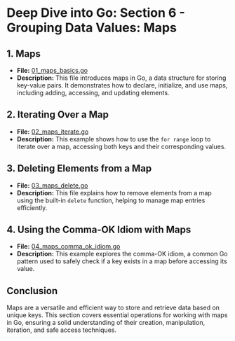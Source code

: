 # **Deep Dive into Go: Section 6 - Grouping Data Values: Maps**

## **1. Maps**
- **File:** [01_maps_basics.go](grouping_data_values_maps/01_maps_basics.go)  
- **Description:** This file introduces maps in Go, a data structure for storing key-value pairs. It demonstrates how to declare, initialize, and use maps, including adding, accessing, and updating elements.

## **2. Iterating Over a Map**
- **File:** [02_maps_iterate.go](grouping_data_values_maps/02_maps_iterate.go)  
- **Description:** This example shows how to use the `for range` loop to iterate over a map, accessing both keys and their corresponding values.

## **3. Deleting Elements from a Map**
- **File:** [03_maps_delete.go](grouping_data_values_maps/03_maps_delete.go)  
- **Description:** This file explains how to remove elements from a map using the built-in `delete` function, helping to manage map entries efficiently.

## **4. Using the Comma-OK Idiom with Maps**
- **File:** [04_maps_comma_ok_idiom.go](grouping_data_values_maps/04_maps_comma_ok_idiom.go)  
- **Description:** This example explores the comma-OK idiom, a common Go pattern used to safely check if a key exists in a map before accessing its value.

## **Conclusion**
Maps are a versatile and efficient way to store and retrieve data based on unique keys. This section covers essential operations for working with maps in Go, ensuring a solid understanding of their creation, manipulation, iteration, and safe access techniques.
